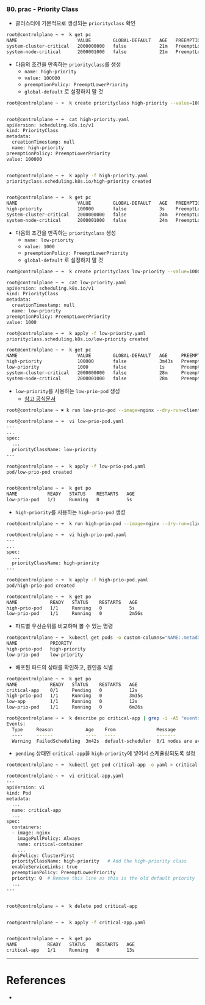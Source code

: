 ### 80. prac - Priority Class
- 클러스터에 기본적으로 생성되는 `priorityclass` 확인
```bash
root@controlplane ~ ➜  k get pc
NAME                      VALUE        GLOBAL-DEFAULT   AGE   PREEMPTIONPOLICY
system-cluster-critical   2000000000   false            21m   PreemptLowerPriority
system-node-critical      2000001000   false            21m   PreemptLowerPriority
```

- 다음의 조건을 만족하는 `priorityclass`를 생성
	- `name: high-priority`
	- `value: 100000`
	- `preemptionPolicy: PreemptLowerPriority`
	- `global-default` 로 설정하지 말 것
```bash
root@controlplane ~ ➜  k create priorityclass high-priority --value=100000 --dry-run=client -o yaml >> high-priority.yaml


root@controlplane ~ ➜  cat high-priority.yaml 
apiVersion: scheduling.k8s.io/v1
kind: PriorityClass
metadata:
  creationTimestamp: null
  name: high-priority
preemptionPolicy: PreemptLowerPriority
value: 100000


root@controlplane ~ ➜  k apply -f high-priority.yaml 
priorityclass.scheduling.k8s.io/high-priority created


root@controlplane ~ ➜  k get pc
NAME                      VALUE        GLOBAL-DEFAULT   AGE   PREEMPTIONPOLICY
high-priority             100000       false            3s    PreemptLowerPriority
system-cluster-critical   2000000000   false            24m   PreemptLowerPriority
system-node-critical      2000001000   false            24m   PreemptLowerPriority
```

- 다음의 조건을 만족하는 `priorityclass` 생성
	- `name: low-priority`
	- `value: 1000`
	- `preemptionPolicy: PreemptLowerPriority`
	- `global-default` 로 설정하지 말 것
```bash
root@controlplane ~ ➜  k create priorityclass low-priority --value=1000 --dry-run=client -o yaml >> low-priority.yaml

root@controlplane ~ ➜  cat low-priority.yaml 
apiVersion: scheduling.k8s.io/v1
kind: PriorityClass
metadata:
  creationTimestamp: null
  name: low-priority
preemptionPolicy: PreemptLowerPriority
value: 1000

root@controlplane ~ ➜  k apply -f low-priority.yaml 
priorityclass.scheduling.k8s.io/low-priority created

root@controlplane ~ ➜  k get pc
NAME                      VALUE        GLOBAL-DEFAULT   AGE     PREEMPTIONPOLICY
high-priority             100000       false            3m43s   PreemptLowerPriority
low-priority              1000         false            1s      PreemptLowerPriority
system-cluster-critical   2000000000   false            28m     PreemptLowerPriority
system-node-critical      2000001000   false            28m     PreemptLowerPriority
```

- `low-priority`를 사용하는 `low-prio-pod` 생성
	- [참고 공식문서](https://kubernetes.io/ko/docs/concepts/scheduling-eviction/pod-priority-preemption/#%ED%8C%8C%EB%93%9C-%EC%9A%B0%EC%84%A0%EC%88%9C%EC%9C%84)
```bash
root@controlplane ~ ✖ k run low-prio-pod --image=nginx --dry-run=client -o yaml >> low-prio-pod.yaml

root@controlplane ~ ➜  vi low-prio-pod.yaml 
---
...
spec:
  ...
  priorityClassName: low-priority
---

root@controlplane ~ ➜  k apply -f low-prio-pod.yaml 
pod/low-prio-pod created


root@controlplane ~ ➜  k get po
NAME           READY   STATUS    RESTARTS   AGE
low-prio-pod   1/1     Running   0          5s
```


- `high-priority`를 사용하는 `high-prio-pod` 생성
```bash
root@controlplane ~ ➜  k run high-prio-pod --image=nginx --dry-run=client -o yaml >> high-prio-pod.yaml

root@controlplane ~ ➜  vi high-prio-pod.yaml 
---
...
spec:
  ...
  priorityClassName: high-priority
---

root@controlplane ~ ➜  k apply -f high-prio-pod.yaml 
pod/high-prio-pod created

root@controlplane ~ ➜  k get po
NAME            READY   STATUS    RESTARTS   AGE
high-prio-pod   1/1     Running   0          5s
low-prio-pod    1/1     Running   0          2m56s
```

- 파드별 우선순위를 비교하며 볼 수 있는 명령
```bash
root@controlplane ~ ➜  kubectl get pods -o custom-columns="NAME:.metadata.name,PRIORITY:.spec.priorityClassName"
NAME            PRIORITY
high-prio-pod   high-priority
low-prio-pod    low-priority
```

- 배포된 파드의 상태를 확인하고, 원인을 식별
```bash
root@controlplane ~ ➜  k get po
NAME            READY   STATUS    RESTARTS   AGE
critical-app    0/1     Pending   0          12s
high-prio-pod   1/1     Running   0          3m35s
low-app         1/1     Running   0          12s
low-prio-pod    1/1     Running   0          6m26s

root@controlplane ~ ➜  k describe po critical-app | grep -i -A5 "events"
Events:
  Type     Reason            Age    From               Message
  ----     ------            ----   ----               -------
  Warning  FailedScheduling  3m42s  default-scheduler  0/1 nodes are available: 1 Insufficient cpu, 1 Insufficient memory. preemption: 0/1 nodes are available: 1 No preemption victims found for incoming pod.
```

- `pending` 상태인 `critical-app`을 `high-priority`에 넣어서 스케쥴링되도록 설정
```bash
root@controlplane ~ ➜  kubectl get pod critical-app -o yaml > critical-app.yaml

root@controlplane ~ ➜  vi critical-app.yaml
---
apiVersion: v1
kind: Pod
metadata:
  ...
  name: critical-app
  ...
spec:
  containers:
  - image: nginx
    imagePullPolicy: Always
    name: critical-container
    ...
  dnsPolicy: ClusterFirst
  priorityClassName: high-priority   # Add the high-priority class
  enableServiceLinks: true
  preemptionPolicy: PreemptLowerPriority
  priority: 0  # Remove this line as this is the old default priority
  ...
---


root@controlplane ~ ➜  k delete pod critical-app


root@controlplane ~ ➜  k apply -f critical-app.yaml


root@controlplane ~ ➜  k get po
NAME           READY   STATUS    RESTARTS   AGE
critical-app   1/1     Running   0          13s
```




---

# References
-